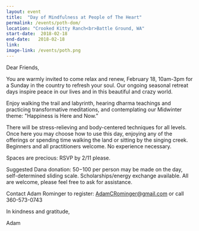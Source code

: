 ```yaml
---
layout: event
title:  "Day of Mindfulness at People of The Heart"
permalink: /events/poth-dom/
location: "Crooked Kitty Ranch<br>Battle Ground, WA"
start-date:  2018-02-18
end-date:   2018-02-18
link: 
image-link: /events/poth.png
---
```


Dear Friends,

You are warmly invited to come relax and renew, February 18, 10am-3pm for a Sunday in the country to refresh your soul. Our ongoing seasonal retreat days inspire peace in our lives and in this beautiful and crazy world.

Enjoy walking the trail and labyrinth, hearing dharma teachings and practicing transformative meditations, and contemplating our Midwinter theme: "Happiness is Here and Now.” 

There will be stress-relieving and body-centered techniques for all levels. Once here you may choose how to use this day, enjoying any of the offerings or spending time walking the land or sitting by the singing creek. Beginners and all practitioners welcome. No experience necessary. 

Spaces are precious: RSVP by 2/11 please. 

Suggested Dana donation: $50-$100 per person may be made on the day, self-determined sliding scale. Scholarships/energy exchange available. All are welcome, please feel free to ask for assistance.

Contact Adam Rominger to register: AdamCRominger@gmail.com or call 360-573-0743


In kindness and gratitude,
          
Adam 
